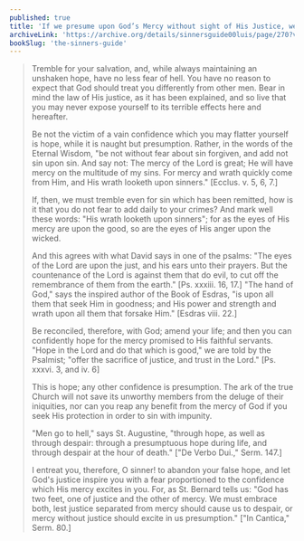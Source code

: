 ```yaml
---
published: true
title: 'If we presume upon God’s Mercy without sight of His Justice, we may be lost to Hell'
archiveLink: 'https://archive.org/details/sinnersguide00luis/page/270?view=theater'
bookSlug: 'the-sinners-guide'
---
```


> Tremble for your salvation, and, while always maintaining an unshaken hope, have no less fear of hell. You have no reason to expect that God should treat you differently from other men. Bear in mind the law of His justice, as it has been explained, and so live that you may never expose yourself to its terrible effects here and hereafter.
>
> Be not the victim of a vain confidence which you may flatter yourself is hope, while it is naught but presumption. Rather, in the words of the Eternal Wisdom, "be not without fear about sin forgiven, and add not sin upon sin. And say not: The mercy of the Lord is great; He will have mercy on the multitude of my sins. For mercy and wrath quickly come from Him, and His wrath looketh upon sinners." [Ecclus. v. 5, 6, 7.]
>
> If, then, we must tremble even for sin which has been remitted, how is it that you do not fear to add daily to your crimes? And mark well these words: "His wrath looketh upon sinners"; for as the eyes of His mercy are upon the good, so are the eyes of His anger upon the wicked.
>
> And this agrees with what David says in one of the psalms: "The eyes of the Lord are upon the just, and his ears unto their prayers. But the countenance of the Lord is against them that do evil, to cut off the remembrance of them from the earth." [Ps. xxxiii. 16, 17.] "The hand of God," says the inspired author of the Book of Esdras, "is upon all them that seek Him in goodness; and His power and strength and wrath upon all them that forsake Him." [Esdras viii. 22.]
>
> Be reconciled, therefore, with God; amend your life; and then you can confidently hope for the mercy promised to His faithful servants. "Hope in the Lord and do that which is good," we are told by the Psalmist; "offer the sacrifice of justice, and trust in the Lord." [Ps. xxxvi. 3, and iv. 6]
>
> This is hope; any other confidence is presumption. The ark of the true Church will not save its unworthy members from the deluge of their iniquities, nor can you reap any benefit from the mercy of God if you seek His protection in order to sin with impunity.
>
> "Men go to hell," says St. Augustine, "through hope, as well as through despair: through a presumptuous hope during life, and through despair at the hour of death." ["De Verbo Dui.," Serm. 147.]
>
> I entreat you, therefore, O sinner! to abandon your false hope, and let God's justice inspire you with a fear proportioned to the confidence which His mercy excites in you. For, as St. Bernard tells us: "God has two feet, one of justice and the other of mercy. We must embrace both, lest justice separated from mercy should cause us to despair, or mercy without justice should excite in us presumption." ["In Cantica," Serm. 80.]
